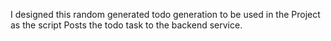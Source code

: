I designed this random generated todo generation to be used in the Project 
as the script Posts the todo task to the backend service.